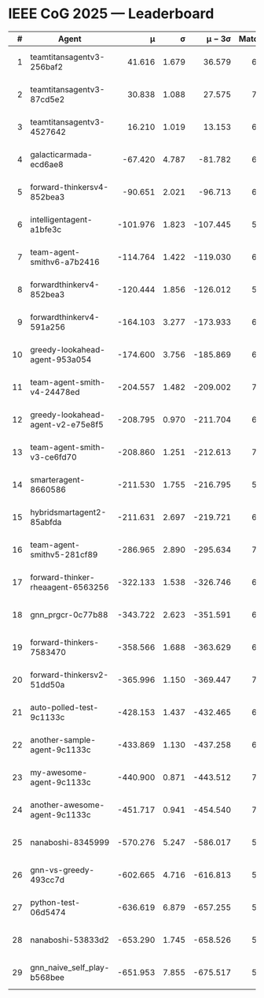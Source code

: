 # IEEE CoG 2025 — Leaderboard

| # | Agent | μ | σ | μ − 3σ | Matches | Updated |
|---:|---|---:|---:|---:|---:|---|
| 1 | teamtitansagentv3-256baf2 | 41.616 | 1.679 | 36.579 | 6946 | 2025-08-19 17:01 |
| 2 | teamtitansagentv3-87cd5e2 | 30.838 | 1.088 | 27.575 | 7132 | 2025-08-19 17:01 |
| 3 | teamtitansagentv3-4527642 | 16.210 | 1.019 | 13.153 | 6674 | 2025-08-19 17:01 |
| 4 | galacticarmada-ecd6ae8 | -67.420 | 4.787 | -81.782 | 6920 | 2025-08-19 17:01 |
| 5 | forward-thinkersv4-852bea3 | -90.651 | 2.021 | -96.713 | 6046 | 2025-08-19 17:01 |
| 6 | intelligentagent-a1bfe3c | -101.976 | 1.823 | -107.445 | 5661 | 2025-08-19 17:01 |
| 7 | team-agent-smithv6-a7b2416 | -114.764 | 1.422 | -119.030 | 6620 | 2025-08-19 17:01 |
| 8 | forwardthinkerv4-852bea3 | -120.444 | 1.856 | -126.012 | 5354 | 2025-08-19 17:01 |
| 9 | forwardthinkerv4-591a256 | -164.103 | 3.277 | -173.933 | 6184 | 2025-08-19 17:01 |
| 10 | greedy-lookahead-agent-953a054 | -174.600 | 3.756 | -185.869 | 6634 | 2025-08-19 17:01 |
| 11 | team-agent-smith-v4-24478ed | -204.557 | 1.482 | -209.002 | 7142 | 2025-08-19 17:01 |
| 12 | greedy-lookahead-agent-v2-e75e8f5 | -208.795 | 0.970 | -211.704 | 6934 | 2025-08-19 17:01 |
| 13 | team-agent-smith-v3-ce6fd70 | -208.860 | 1.251 | -212.613 | 7422 | 2025-08-19 17:01 |
| 14 | smarteragent-8660586 | -211.530 | 1.755 | -216.795 | 5775 | 2025-08-19 17:01 |
| 15 | hybridsmartagent2-85abfda | -211.631 | 2.697 | -219.721 | 6380 | 2025-08-19 17:01 |
| 16 | team-agent-smithv5-281cf89 | -286.965 | 2.890 | -295.634 | 7220 | 2025-08-19 17:01 |
| 17 | forward-thinker-rheaagent-6563256 | -322.133 | 1.538 | -326.746 | 6382 | 2025-08-19 17:01 |
| 18 | gnn_prgcr-0c77b88 | -343.722 | 2.623 | -351.591 | 6410 | 2025-08-19 17:01 |
| 19 | forward-thinkers-7583470 | -358.566 | 1.688 | -363.629 | 6200 | 2025-08-19 17:01 |
| 20 | forward-thinkersv2-51dd50a | -365.996 | 1.150 | -369.447 | 7082 | 2025-08-19 17:01 |
| 21 | auto-polled-test-9c1133c | -428.153 | 1.437 | -432.465 | 6420 | 2025-08-19 17:01 |
| 22 | another-sample-agent-9c1133c | -433.869 | 1.130 | -437.258 | 6680 | 2025-08-19 17:01 |
| 23 | my-awesome-agent-9c1133c | -440.900 | 0.871 | -443.512 | 7240 | 2025-08-19 17:01 |
| 24 | another-awesome-agent-9c1133c | -451.717 | 0.941 | -454.540 | 7420 | 2025-08-19 17:01 |
| 25 | nanaboshi-8345999 | -570.276 | 5.247 | -586.017 | 5960 | 2025-08-19 17:01 |
| 26 | gnn-vs-greedy-493cc7d | -602.665 | 4.716 | -616.813 | 5620 | 2025-08-19 17:01 |
| 27 | python-test-06d5474 | -636.619 | 6.879 | -657.255 | 5290 | 2025-08-19 17:01 |
| 28 | nanaboshi-53833d2 | -653.290 | 1.745 | -658.526 | 5080 | 2025-08-19 17:01 |
| 29 | gnn_naive_self_play-b568bee | -651.953 | 7.855 | -675.517 | 5620 | 2025-08-19 17:01 |
